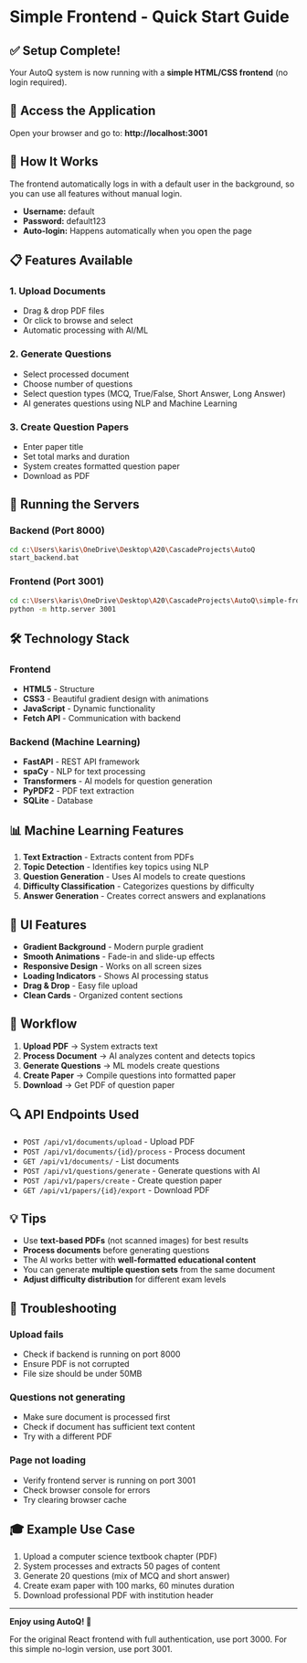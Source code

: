 # Simple Frontend - Quick Start Guide

## ✅ Setup Complete!

Your AutoQ system is now running with a **simple HTML/CSS frontend** (no login required).

## 🚀 Access the Application

Open your browser and go to:
**http://localhost:3001**

## 🎯 How It Works

The frontend automatically logs in with a default user in the background, so you can use all features without manual login.

- **Username:** default
- **Password:** default123
- **Auto-login:** Happens automatically when you open the page

## 📋 Features Available

### 1. **Upload Documents**
- Drag & drop PDF files
- Or click to browse and select
- Automatic processing with AI/ML

### 2. **Generate Questions**
- Select processed document
- Choose number of questions
- Select question types (MCQ, True/False, Short Answer, Long Answer)
- AI generates questions using NLP and Machine Learning

### 3. **Create Question Papers**
- Enter paper title
- Set total marks and duration
- System creates formatted question paper
- Download as PDF

## 🔧 Running the Servers

### Backend (Port 8000)
```bash
cd c:\Users\karis\OneDrive\Desktop\A20\CascadeProjects\AutoQ
start_backend.bat
```

### Frontend (Port 3001)
```bash
cd c:\Users\karis\OneDrive\Desktop\A20\CascadeProjects\AutoQ\simple-frontend
python -m http.server 3001
```

## 🛠️ Technology Stack

### Frontend
- **HTML5** - Structure
- **CSS3** - Beautiful gradient design with animations
- **JavaScript** - Dynamic functionality
- **Fetch API** - Communication with backend

### Backend (Machine Learning)
- **FastAPI** - REST API framework
- **spaCy** - NLP for text processing
- **Transformers** - AI models for question generation
- **PyPDF2** - PDF text extraction
- **SQLite** - Database

## 📊 Machine Learning Features

1. **Text Extraction** - Extracts content from PDFs
2. **Topic Detection** - Identifies key topics using NLP
3. **Question Generation** - Uses AI models to create questions
4. **Difficulty Classification** - Categorizes questions by difficulty
5. **Answer Generation** - Creates correct answers and explanations

## 🎨 UI Features

- **Gradient Background** - Modern purple gradient
- **Smooth Animations** - Fade-in and slide-up effects
- **Responsive Design** - Works on all screen sizes
- **Loading Indicators** - Shows AI processing status
- **Drag & Drop** - Easy file upload
- **Clean Cards** - Organized content sections

## 📝 Workflow

1. **Upload PDF** → System extracts text
2. **Process Document** → AI analyzes content and detects topics
3. **Generate Questions** → ML models create questions
4. **Create Paper** → Compile questions into formatted paper
5. **Download** → Get PDF of question paper

## 🔍 API Endpoints Used

- `POST /api/v1/documents/upload` - Upload PDF
- `POST /api/v1/documents/{id}/process` - Process document
- `GET /api/v1/documents/` - List documents
- `POST /api/v1/questions/generate` - Generate questions with AI
- `POST /api/v1/papers/create` - Create question paper
- `GET /api/v1/papers/{id}/export` - Download PDF

## 💡 Tips

- Use **text-based PDFs** (not scanned images) for best results
- **Process documents** before generating questions
- The AI works better with **well-formatted educational content**
- You can generate **multiple question sets** from the same document
- **Adjust difficulty distribution** for different exam levels

## 🐛 Troubleshooting

### Upload fails
- Check if backend is running on port 8000
- Ensure PDF is not corrupted
- File size should be under 50MB

### Questions not generating
- Make sure document is processed first
- Check if document has sufficient text content
- Try with a different PDF

### Page not loading
- Verify frontend server is running on port 3001
- Check browser console for errors
- Try clearing browser cache

## 🎓 Example Use Case

1. Upload a computer science textbook chapter (PDF)
2. System processes and extracts 50 pages of content
3. Generate 20 questions (mix of MCQ and short answer)
4. Create exam paper with 100 marks, 60 minutes duration
5. Download professional PDF with institution header

---

**Enjoy using AutoQ! 🎉**

For the original React frontend with full authentication, use port 3000.
For this simple no-login version, use port 3001.
